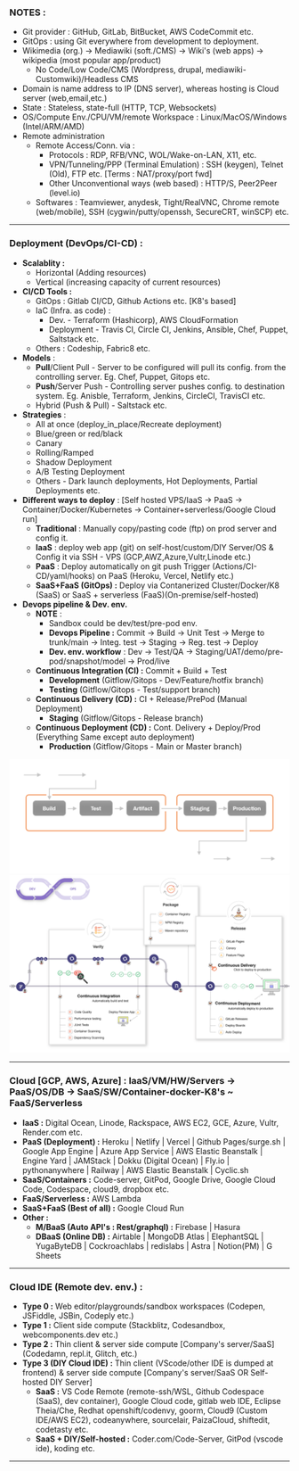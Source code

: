 ### NOTES : 
 - Git provider : GitHub, GitLab, BitBucket, AWS CodeCommit etc.
 - GitOps : using Git everywhere from development to deployment. 
 - Wikimedia (org.) -> Mediawiki (soft./CMS) -> Wiki's (web apps) -> wikipedia (most popular app/product)
	 - No Code/Low Code/CMS (Wordpress, drupal, mediawiki-Customwiki)/Headless CMS
 - Domain is name address to IP (DNS server), whereas hosting is Cloud server (web,email,etc.)
 - State : Stateless, state-full (HTTP, TCP, Websockets)
 - OS/Compute Env./CPU/VM/remote Workspace : Linux/MacOS/Windows (Intel/ARM/AMD)
 - Remote administration
	 - Remote Access/Conn. via :
		 - Protocols : RDP, RFB/VNC, WOL/Wake-on-LAN, X11, etc.
		 - VPN/Tunneling/PPP (Terminal Emulation) : SSH (keygen), Telnet (Old), FTP etc. [Terms : NAT/proxy/port fwd]
		 - Other Unconventional ways (web based) : HTTP/S, Peer2Peer (level.io)
	 - Softwares : Teamviewer, anydesk, Tight/RealVNC, Chrome remote (web/mobile), SSH (cygwin/putty/openssh, SecureCRT, winSCP) etc.
 
 ---
 ### Deployment (DevOps/CI-CD) : 
  - **Scalablity :** 
	  - Horizontal (Adding resources)
	  - Vertical (increasing capacity of current resources)
  - **CI/CD Tools :** 
	  - GitOps : Gitlab CI/CD, Github Actions etc. [K8's based]
	  - IaC (Infra. as code) : 
		  - Dev. - Terraform (Hashicorp), AWS CloudFormation
		  - Deployment - Travis CI, Circle CI, Jenkins, Ansible, Chef, Puppet, Saltstack etc.
	  - Others : Codeship, Fabric8 etc.
  - **Models** : 
	  - **Pull**/Client Pull -  Server to be configured will pull its config. from the controlling server. Eg. Chef, Puppet, Gitops etc.
	  - **Push**/Server Push - Controlling server pushes config. to destination system. Eg. Anisble, Terraform, Jenkins, CircleCI, TravisCI etc.
	  - Hybrid (Push & Pull) - Saltstack etc.
  - **Strategies** : 
	  - All at once (deploy_in_place/Recreate deployment)
	  - Blue/green or red/black
	  - Canary
	  - Rolling/Ramped
	  - Shadow Deployment
	  - A/B Testing Deployment
	  - Others - Dark launch deployments, Hot Deployments, Partial Deployments etc.
  - **Different ways to deploy** : [Self hosted VPS/IaaS -> PaaS -> Container/Docker/Kubernetes -> Container+serverless/Google Cloud run]
	  - **Traditional** : Manually copy/pasting code (ftp) on prod server and config it.
	  - **IaaS** : deploy web app (git) on self-host/custom/DIY Server/OS & Config it via SSH - VPS (GCP,AWZ,Azure,Vultr,Linode etc.)
	  - **PaaS** : Deploy automatically on git push Trigger (Actions/CI-CD/yaml/hooks) on PaaS (Heroku, Vercel, Netlify etc.)
	  - **SaaS+FaaS (GitOps) :** Deploy via Contanerized Cluster/Docker/K8 (SaaS) or SaaS + serverless (FaaS)(On-premise/self-hosted)
  - **Devops pipeline & Dev. env.**
	  - **NOTE** : 
		  - Sandbox could be dev/test/pre-pod env.
		  - **Devops Pipeline :** Commit -> Build -> Unit Test -> Merge to trunk/main -> Integ. test -> Staging -> Reg. test -> Deploy
		  - **Dev. env. workflow** : Dev -> Test/QA -> Staging/UAT/demo/pre-pod/snapshot/model -> Prod/live
	  - **Continuous Integration (CI) :** Commit + Build + Test
		  - **Development** (Gitflow/Gitops - Dev/Feature/hotfix branch)
		  - **Testing** (Gitflow/Gitops - Test/support branch)
	  - **Continuous Delivery (CD) :** CI + Release/PrePod (Manual Deployment)
		  - **Staging** (Gitflow/Gitops - Release branch)
	  - **Continuous Deployment (CD) :** Cont. Delivery + Deploy/Prod (Everything Same except auto deployment)
		  - **Production** (Gitflow/Gitops - Main or Master branch)

![Github-Actions](img/Github%20Actions%20CI%20CD%20Devops.png)
![Gitlab-CI-CD](img/gitlab%20CI%20CD%20Devops%20pipeline%20workflow.png)

---

### Cloud [GCP, AWS, Azure] : IaaS/VM/HW/Servers -> PaaS/OS/DB -> SaaS/SW/Container-docker-K8's ~ FaaS/Serverless
- **IaaS :** Digital Ocean, Linode, Rackspace, AWS EC2, GCE, Azure, Vultr, Render.com etc.
- **PaaS (Deployment) :** Heroku | Netlify | Vercel | Github Pages/surge.sh | Google App Engine | Azure App Service | AWS Elastic Beanstalk | Engine Yard | JAMStack | Dokku (Digital Ocean) | Fly.io | pythonanywhere | Railway | AWS Elastic Beanstalk | Cyclic.sh
- **SaaS/Containers :** Code-server, GitPod, Google Drive, Google Cloud Code, Codespace, cloud9, dropbox etc.
- **FaaS/Serverless :** AWS Lambda
- **SaaS+FaaS (Best of all) :** Google Cloud Run
- **Other :** 
	- **M/BaaS (Auto API's : Rest/graphql) :** Firebase | Hasura
	- **DBaaS (Online DB) :** Airtable | MongoDB Atlas | ElephantSQL | YugaByteDB | Cockroachlabs | redislabs | Astra | Notion(PM) | G Sheets

---

### Cloud IDE (Remote dev. env.)  :
- **Type 0 :** Web editor/playgrounds/sandbox workspaces (Codepen, JSFiddle, JSBin, Codeply etc.)
- **Type 1 :** Client side compute (Stackblitz, Codesandbox, webcomponents.dev etc.)
- **Type 2 :** Thin client & server side compute [Company's server/SaaS] (Codedamn, repl.it, Glitch, etc.)
- **Type 3 (DIY Cloud IDE) :** Thin client (VScode/other IDE is dumped at frontend) & server side compute [Company's server/SaaS OR Self-hosted DIY Server]
	- **SaaS :** VS Code Remote (remote-ssh/WSL, Github Codespace (SaaS), dev container), Google Cloud code, gitlab web IDE, Eclipse Theia/Che, Redhat openshift/codenvy, goorm, Cloud9 (Custom IDE/AWS EC2), codeanywhere, sourcelair, PaizaCloud, shiftedit, codetasty etc.
	- **SaaS + DIY/Self-hosted :** Coder.com/Code-Server, GitPod (vscode ide), koding etc.

---

